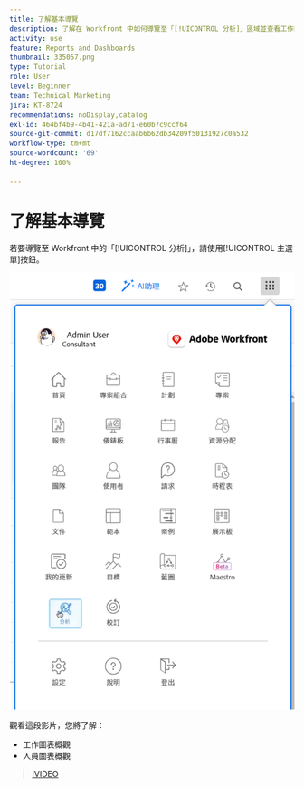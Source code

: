 ```yaml
---
title: 了解基本導覽
description: 了解在 Workfront 中如何導覽至「[!UICONTROL 分析]」區域並查看工作圖表及人員圖表的概觀。
activity: use
feature: Reports and Dashboards
thumbnail: 335057.png
type: Tutorial
role: User
level: Beginner
team: Technical Marketing
jira: KT-8724
recommendations: noDisplay,catalog
exl-id: 464bf4b9-4b41-421a-ad71-e60b7c9ccf64
source-git-commit: d17df7162ccaab6b62db34209f50131927c0a532
workflow-type: tm+mt
source-wordcount: '69'
ht-degree: 100%

---
```


# 了解基本導覽

若要導覽至 Workfront 中的「[!UICONTROL 分析]」，請使用[!UICONTROL 主選單]按鈕。

![影像顯示尋找[!UICONTROL 分析]功能，透過 Workfront [!UICONTROL 主選單]](assets/Navigate-NWE.png)

觀看這段影片，您將了解：

* 工作圖表概觀
* 人員圖表概觀

>[!VIDEO](https://video.tv.adobe.com/v/335057/?quality=12&learn=on&enablevpops)
